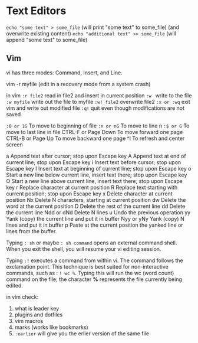 # Text Editors
`echo "some text" > some_file` (will print "some text" to some_file) (and overwrite existing content)
`echo "additional text" >> some_file` (will append "some text" to some_file)


## Vim
vi has three modes: Command, Insert, and Line.

vim -r myfile (edit in a recovery mode from a system crash)

in vim
`:r file2` read in file2 and insert in current position
`:w ` write to the file
`:w myfile` write out the file to myfile
`:w! file2` overwrite file2
`:x or :wq` exit vim and write out modified file
`:q!` quit even though modifications are not saved


`:0 or 1G`	To move to beginning of file
`:n or nG`	To move to line n
`:$ or G`	To move to last line in file
CTRL-F or Page Down	To move forward one page
CTRL-B or Page Up	To move backward one page
^l	To refresh and center screen


a	Append text after cursor; stop upon Escape key
A	Append text at end of current line; stop upon Escape key
i	Insert text before cursor; stop upon Escape key
I	Insert text at beginning of current line; stop upon Escape key
o	Start a new line below current line, insert text there; stop upon Escape key
O	Start a new line above current line, insert text there; stop upon Escape key
r	Replace character at current position
R	Replace text starting with current position; stop upon Escape key
x	Delete character at current position
Nx	Delete N characters, starting at current position
dw	Delete the word at the current position
D	Delete the rest of the current line
dd	Delete the current line
Ndd or dNd	Delete N lines
u	Undo the previous operation
yy	Yank (copy) the current line and put it in buffer
Nyy or yNy	Yank (copy) N lines and put it in buffer
p	Paste at the current position the yanked line or lines from the buffer.


Typing `: sh` or maybe `: sh command` opens an external command shell. When you exit the shell, you will resume your vi editing session.

Typing `:!` executes a command from within vi. The command follows the exclamation point. This technique is best suited for non-interactive commands, such as : `! wc %`. Typing this will run the wc (word count) command on the file; the character **%** represents the file currently being edited.

in vim check:
1. what is leader key
2. plugins and dotfiles
3. vim macros
4. marks (works like bookmarks)
5. `:earlier` will give you the erlier version of the same file

